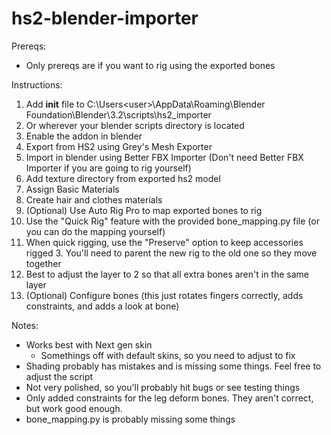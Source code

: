 # hs2-blender-importer

Prereqs:
- Only prereqs are if you want to rig using the exported bones

Instructions:
1. Add __init__ file to C:\Users\<user>\AppData\Roaming\Blender Foundation\Blender\3.2\scripts\hs2_importer
  1. Or wherever your blender scripts directory is located
2. Enable the addon in blender
3. Export from HS2 using Grey's Mesh Exporter
4. Import in blender using Better FBX Importer (Don't need Better FBX Importer if you are going to rig yourself)
5. Add texture directory from exported hs2 model
6. Assign Basic Materials
7. Create hair and clothes materials
8. (Optional) Use Auto Rig Pro to map exported bones to rig
  1. Use the "Quick Rig" feature with the provided bone_mapping.py file (or you can do the mapping yourself)
  2. When quick rigging, use the "Preserve" option to keep accessories rigged
    3. You'll need to parent the new rig to the old one so they move together
  3. Best to adjust the layer to 2 so that all extra bones aren't in the same layer
9. (Optional) Configure bones (this just rotates fingers correctly, adds constraints, and adds a look at bone)

Notes:
- Works best with Next gen skin
  - Somethings off with default skins, so you need to adjust to fix
- Shading probably has mistakes and is missing some things. Feel free to adjust the script
- Not very polished, so you'll probably hit bugs or see testing things
- Only added constraints for the leg deform bones. They aren't correct, but work good enough.
- bone_mapping.py is probably missing some things
